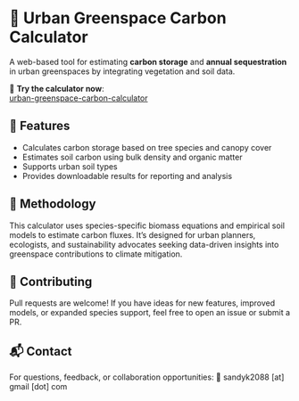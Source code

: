 # 🌿 Urban Greenspace Carbon Calculator

A web-based tool for estimating **carbon storage** and **annual sequestration** in urban greenspaces by integrating vegetation and soil data.

🔗 **Try the calculator now**:  
[urban-greenspace-carbon-calculator](https://sandyk2088.github.io/urban-greenspace-carbon-calculator/)

## 📌 Features
- Calculates carbon storage based on tree species and canopy cover
- Estimates soil carbon using bulk density and organic matter
- Supports urban soil types
- Provides downloadable results for reporting and analysis

## 🧪 Methodology
This calculator uses species-specific biomass equations and empirical soil models to estimate carbon fluxes. It’s designed for urban planners, ecologists, and sustainability advocates seeking data-driven insights into greenspace contributions to climate mitigation.


## 🤝 Contributing
Pull requests are welcome! If you have ideas for new features, improved models, or expanded species support, feel free to open an issue or submit a PR.

## 📬 Contact
For questions, feedback, or collaboration opportunities:
📧 sandyk2088 [at] gmail [dot] com

